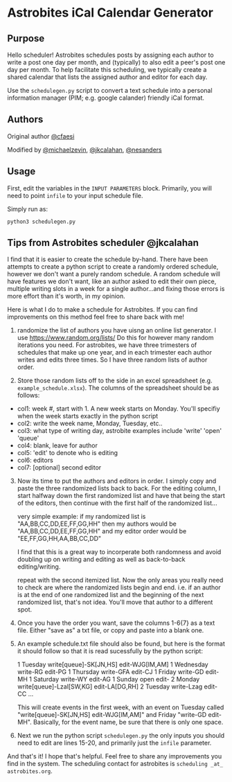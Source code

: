 # Astrobites iCal Calendar Generator

## Purpose

Hello scheduler!  Astrobites schedules posts by assigning each author to write a post one day per month, and (typically) to also edit a peer's post one day per month.  To help facilitate this scheduling, we typically create a shared calendar that lists the assigned author and editor for each day.

Use the `schedulegen.py` script to convert a text schedule into a personal information manager (PIM; e.g. google calander) friendly iCal format.

## Authors

Original author [@cfaesi](https://github.com/cfaesi)

Modified by [@michaelzevin](https://github.com/michaelzevin), [@jkcalahan](https://github.com/jkcalahan), [@nesanders](https://github.com/nesanders)

## Usage

First, edit the variables in the `INPUT PARAMETERS` block.  Primarily, you will need to point `infile` to your input schedule file.

Simply run as:

```
python3 schedulegen.py
```

## Tips from Astrobites scheduler @jkcalahan

I find that it is easier to create the schedule by-hand. There have been attempts to create a python script to create a randomly ordered schedule, however we don't want a purely random schedule. A random schedule will have features we don't want, like an author asked to edit their own piece, multiple writing slots in a week for a single author...and fixing those errors is more effort than it's worth, in my opinion.

Here is what I do to make a schedule for Astrobites. If you can find improvements on this method feel free to share back with me!

1. randomize the list of authors you have uisng an online list generator. I use https://www.random.org/lists/ Do this for however many random iterations you need. For astrobites, we have three trimesters of schedules that make up one year, and in each trimester each author writes and edits three times. So I have three random lists of author order.

2. Store those random lists off to the side in an excel spreadsheet (e.g. `example_schedule.xlsx`). The columns of the spreadsheet should be as follows:

* col1: week #, start with 1. A new week starts on Monday. You'll specifiy when the week starts exactly in the python script
* col2: write the week name, Monday, Tuesday, etc..
* col3: what type of writing day, astrobite examples include 'write' 'open' 'queue'
* col4: blank, leave for author
* col5: 'edit' to denote who is editing
* col6: editors
* col7: [optional] second editor
    
3. Now its time to put the authors and editors in order. I simply copy and paste the three randomized lists back to back. For the editing column, I start halfway down the first randomized list and have that being the start of the editors, then continue with the first half of the randomized list...

    very simple example: if my randomized list is "AA,BB,CC,DD,EE,FF,GG,HH"
    then my authors would be "AA,BB,CC,DD,EE,FF,GG,HH"
    and my editor order would be "EE,FF,GG,HH,AA,BB,CC,DD"
    
    I find that this is a great way to incorperate both randomness and avoid doubling up on writing and editing as well as back-to-back editing/writing.
    
    repeat with the second itemized list. Now the only areas you really need to check are where the randomized lists begin and end. i.e. if an author is at the end of one randomized list and the beginning of the next randomized list, that's not idea. You'll move that author to a different spot. 
    
4. Once you have the order you want, save the columns 1-6{7} as a text file. Either "save as" a txt file, or copy and paste into a blank one.

5. An example schedule.txt file should also be found, but here is the format it should follow so that it is read sucessfully by the python script:

    1 Tuesday	write[queue]-SK[JN,HS] edit-WJG[IM,AM]
    1 Wednesday	write-RG edit-PG
    1 Thursday	write-GFA edit-CJ
    1 Friday	write-GD edit-MH
    1 Saturday	write-WY edit-AG
    1 Sunday	open	 edit-
    2 Monday	write[queue]-Lzal[SW,KG] edit-LA[DG,RH]
    2 Tuesday	write-Lzag edit-CC
    ...
    
    This will create events in the first week, with an event on Tuesday called "write[queue]-SK[JN,HS] edit-WJG[IM,AM]" and Friday "write-GD edit-MH". Basically, for the event name, be sure that there is only one space. 
    
6. Next we run the python script `schedulegen.py` the only inputs you should need to edit are lines 15-20, and primarily just the `infile` parameter.

And that's it! I hope that's helpful. Feel free to share any improvements you find in the system. The scheduling contact for astrobites is `scheduling _at_ astrobites.org`.
